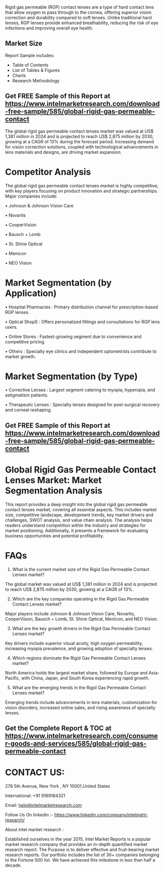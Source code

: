 Rigid gas permeable (RGP) contact lenses are a type of hard contact lens that allow oxygen to pass through to the cornea, offering superior vision correction and durability compared to soft lenses. Unlike traditional hard lenses, RGP lenses provide enhanced breathability, reducing the risk of eye infections and improving overall eye health.

Market Size
-
Report Sample includes:
- Table of Contents
- List of Tables & Figures
- Charts
- Research Methodology


Get FREE Sample of this Report at https://www.intelmarketresearch.com/download-free-sample/585/global-rigid-gas-permeable-contact
-
The global rigid gas permeable contact lenses market was valued at US$ 1,381 million in 2024 and is projected to reach US$ 2,875 million by 2030, growing at a CAGR of 13% during the forecast period. Increasing demand for vision correction solutions, coupled with technological advancements in lens materials and designs, are driving market expansion.

 
Competitor Analysis
=
The global rigid gas permeable contact lenses market is highly competitive, with key players focusing on product innovation and strategic partnerships. Major companies include:

•	Johnson & Johnson Vision Care

•	Novartis


•	CooperVision

•	Bausch + Lomb

•	St. Shine Optical

•	Menicon

•	NEO Vision

Market Segmentation (by Application)
=
•	Hospital Pharmacies : Primary distribution channel for prescription-based RGP lenses.

•	Optical ShopS : Offers personalized fittings and consultations for RGP lens users.

•	Online Stores : Fastest-growing segment due to convenience and competitive pricing.

•	Others :  Specialty eye clinics and independent optometrists contribute to market growth.

Market Segmentation (by Type)
=
•	Corrective Lenses : Largest segment catering to myopia, hyperopia, and astigmatism patients.

•	Therapeutic Lenses : Specialty lenses designed for post-surgical recovery and corneal reshaping.

Get FREE Sample of this Report at https://www.intelmarketresearch.com/download-free-sample/585/global-rigid-gas-permeable-contact
-

Global Rigid Gas Permeable Contact Lenses Market: Market Segmentation Analysis
=
This report provides a deep insight into the global rigid gas permeable contact lenses market, covering all essential aspects. This includes market size, competitive landscape, development trends, key market drivers and challenges, SWOT analysis, and value chain analysis. The analysis helps readers understand competition within the industry and strategies for market positioning. Additionally, it presents a framework for evaluating business opportunities and potential profitability.

FAQs
=
1. What is the current market size of the Rigid Gas Permeable Contact Lenses market?

The global market was valued at US$ 1,381 million in 2024 and is projected to reach US$ 2,875 million by 2030, growing at a CAGR of 13%.

2. Which are the key companies operating in the Rigid Gas Permeable Contact Lenses market?

Major players include Johnson & Johnson Vision Care, Novartis, CooperVision, Bausch + Lomb, St. Shine Optical, Menicon, and NEO Vision.

3. What are the key growth drivers in the Rigid Gas Permeable Contact Lenses market?

Key drivers include superior visual acuity, high oxygen permeability, increasing myopia prevalence, and growing adoption of specialty lenses.

4. Which regions dominate the Rigid Gas Permeable Contact Lenses market?

North America holds the largest market share, followed by Europe and Asia-Pacific, with China, Japan, and South Korea experiencing rapid growth.

5. What are the emerging trends in the Rigid Gas Permeable Contact Lenses market?

Emerging trends include advancements in lens materials, customization for vision disorders, increased online sales, and rising awareness of specialty lenses.


Get the Complete Report & TOC at https://www.intelmarketresearch.com/consumer-goods-and-services/585/global-rigid-gas-permeable-contact
-
CONTACT US:
=
276 5th Avenue, New York , NY 10001,United States

International: +91 9169164321

Email: help@intelmarketresearch.com

Follow Us On linkedin :- https://www.linkedin.com/company/intelsight-research/

About intel market research :

Established ourselves in the year 2015, Intel Market Reports is a popular market research company that provides an in-depth quantified market research report. The Purpose is to deliver effective and fruit-bearing market research reports. Our portfolio includes the list of 30+ companies belonging to the Fortune 500 list. We have achieved this milestone in less than half a decade.
